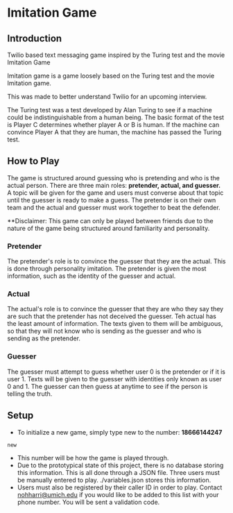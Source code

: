 # Imitation Game
## Introduction
Twilio based text messaging game inspired by the Turing test and the movie Imitation Game

Imitation game is a game loosely based on the Turing test and the movie Imitation game. 

This was made to better understand Twilio for an upcoming interview. 

The Turing test was a test developed by Alan Turing to see if a machine could be indistinguishable from a human being. The basic format of the test is Player C determines whether player A or B is human. If the machine can convince Player A that they are human, the machine has passed the Turing test.

## How to Play
The game is structured around guessing who is pretending and who is the actual person. There are three main roles: **pretender, actual, and guesser.** A topic will be given for the game and users must converse about that topic until the guesser is ready to make a guess. The pretender is on their own team and the actual and guesser must work together to beat the defender.

**Disclaimer: This game can only be played between friends due to the nature of the game being structured around familiarity and personality.

### Pretender
The pretender's role is to convince the guesser that they are the actual. This is done through personality imitation. The pretender is given the most information, such as the identity of the guesser and actual.

### Actual
The actual's role is to convince the guesser that they are who they say they are such that the pretender has not deceived the guesser. Teh actual has the least amount of information. The texts given to them will be ambiguous, so that they will not know who is sending as the guesser and who is sending as the pretender.

### Guesser
The guesser must attempt to guess whether user 0 is the pretender or if it is user 1. Texts will be given to the guesser with identities only known as user 0 and 1. The guesser can then guess at anytime to see if the person is telling the truth.

## Setup
* To initialize a new game, simply type new to the number: **18666144247**
```
new
```
* This number will be how the game is played through.
* Due to the prototypical state of this project, there is no database storing this information. This is all done through a JSON file. Three users must be manually entered to play. ./variables.json stores this information.
* Users must also be registered by their caller ID in order to play. Contact nohharri@umich.edu if you would like to be added to this list with your phone number. You will be sent a validation code.

